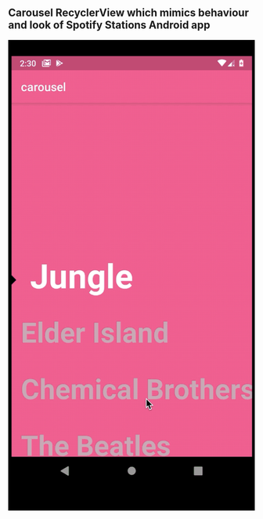 ## Carousel RecyclerView which mimics behaviour and look of Spotify Stations Android app

<img src="/carousel.gif"/>